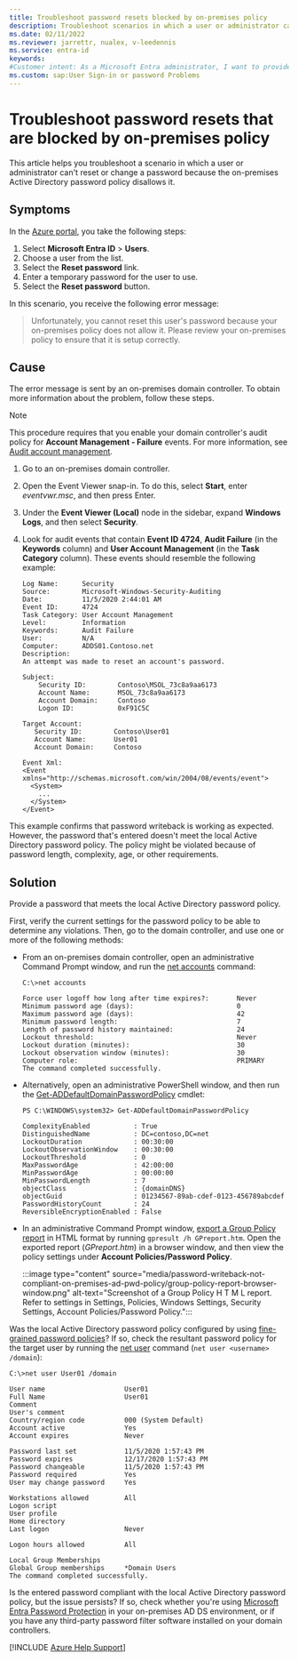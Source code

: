 ```yaml
---
title: Troubleshoot password resets blocked by on-premises policy
description: Troubleshoot scenarios in which a user or administrator can't reset or change a password because of the on-premises Active Directory password policy.
ms.date: 02/11/2022
ms.reviewer: jarrettr, nualex, v-leedennis
ms.service: entra-id
keywords:
#Customer intent: As a Microsoft Entra administrator, I want to provide temporary passwords that meet the local Active Directory password policy so that users can successfully reset or change their password.
ms.custom: sap:User Sign-in or password Problems
---
```

# Troubleshoot password resets that are blocked by on-premises policy

This article helps you troubleshoot a scenario in which a user or administrator can't reset or change a password because the on-premises Active Directory password policy disallows it.

## Symptoms

In the [Azure portal](https://portal.azure.com), you take the following steps:

1. Select **Microsoft Entra ID** > **Users**.
1. Choose a user from the list.
1. Select the **Reset password** link.
1. Enter a temporary password for the user to use.
1. Select the **Reset password** button.

In this scenario, you receive the following error message:

> Unfortunately, you cannot reset this user's password because your on-premises policy does not allow it. Please review your on-premises policy to ensure that it is setup correctly.

## Cause

The error message is sent by an on-premises domain controller. To obtain more information about the problem, follow these steps.

> [!NOTE]
> This procedure requires that you enable your domain controller's audit policy for **Account Management - Failure** events. For more information, see [Audit account management](/windows/security/threat-protection/auditing/basic-audit-account-management).

1. Go to an on-premises domain controller.

1. Open the Event Viewer snap-in. To do this, select **Start**, enter *eventvwr.msc*, and then press Enter.

1. Under the **Event Viewer (Local)** node in the sidebar, expand **Windows Logs**, and then select **Security**.

1. Look for audit events that contain **Event ID 4724**, **Audit Failure** (in the **Keywords** column) and **User Account Management** (in the **Task Category** column). These events should resemble the following example:

   ```output
   Log Name:      Security
   Source:        Microsoft-Windows-Security-Auditing
   Date:          11/5/2020 2:44:01 AM
   Event ID:      4724
   Task Category: User Account Management
   Level:         Information
   Keywords:      Audit Failure
   User:          N/A
   Computer:      ADDS01.Contoso.net
   Description:
   An attempt was made to reset an account's password.

   Subject:
       Security ID:        Contoso\MSOL_73c8a9aa6173
       Account Name:       MSOL_73c8a9aa6173
       Account Domain:     Contoso
       Logon ID:           0xF91C5C
 
   Target Account:
      Security ID:        Contoso\User01
      Account Name:       User01
      Account Domain:     Contoso

   Event Xml:
   <Event xmlns="http://schemas.microsoft.com/win/2004/08/events/event">
     <System>
       ...
     </System>
   </Event>
   ```

This example confirms that password writeback is working as expected. However, the password that's entered doesn't meet the local Active Directory password policy. The policy might be violated because of password length, complexity, age, or other requirements.

## Solution

Provide a password that meets the local Active Directory password policy.

First, verify the current settings for the password policy to be able to determine any violations. Then, go to the domain controller, and use one or more of the following methods:

- From an on-premises domain controller, open an administrative Command Prompt window, and run the [net accounts](../../../../windows-server/networking/net-commands-on-operating-systems.md) command:

  ```output
  C:\>net accounts
  
  Force user logoff how long after time expires?:       Never
  Minimum password age (days):                          0
  Maximum password age (days):                          42
  Minimum password length:                              7
  Length of password history maintained:                24
  Lockout threshold:                                    Never
  Lockout duration (minutes):                           30
  Lockout observation window (minutes):                 30
  Computer role:                                        PRIMARY
  The command completed successfully.
  ```

- Alternatively, open an administrative PowerShell window, and then run the [Get-ADDefaultDomainPasswordPolicy](/powershell/module/activedirectory/get-addefaultdomainpasswordpolicy) cmdlet:

  ```output
  PS C:\WINDOWS\system32> Get-ADDefaultDomainPasswordPolicy
  
  ComplexityEnabled           : True
  DistinguishedName           : DC=contoso,DC=net
  LockoutDuration             : 00:30:00
  LockoutObservationWindow    : 00:30:00
  LockoutThreshold            : 0
  MaxPasswordAge              : 42:00:00
  MinPasswordAge              : 00:00:00
  MinPasswordLength           : 7
  objectClass                 : {domainDNS}
  objectGuid                  : 01234567-89ab-cdef-0123-456789abcdef
  PasswordHistoryCount        : 24
  ReversibleEncryptionEnabled : False
  ```

- In an administrative Command Prompt window, [export a Group Policy report](/windows-server/administration/windows-commands/gpresult) in HTML format by running `gpresult /h GPreport.htm`. Open the exported report (*GPreport.htm*) in a browser window, and then view the policy settings under **Account Policies/Password Policy**.

  :::image type="content" source="media/password-writeback-not-compliant-on-premises-ad-pwd-policy/group-policy-report-browser-window.png" alt-text="Screenshot of a Group Policy H T M L report. Refer to settings in Settings, Policies, Windows Settings, Security Settings, Account Policies/Password Policy.":::

Was the local Active Directory password policy configured by using [fine-grained password policies](/windows-server/identity/ad-ds/get-started/adac/introduction-to-active-directory-administrative-center-enhancements--level-100-#fine_grained_pswd_policy_mgmt)? If so, check the resultant password policy for the target user by running the [net user](/previous-versions/windows/it-pro/windows-server-2012-r2-and-2012/cc771865(v=ws.11)) command (`net user <username> /domain`):

```output
C:\>net user User01 /domain

User name                    User01
Full Name                    User01
Comment
User's comment
Country/region code          000 (System Default)
Account active               Yes
Account expires              Never

Password last set            11/5/2020 1:57:43 PM
Password expires             12/17/2020 1:57:43 PM
Password changeable          11/5/2020 1:57:43 PM
Password required            Yes
User may change password     Yes

Workstations allowed         All
Logon script
User profile
Home directory
Last logon                   Never

Logon hours allowed          All

Local Group Memberships
Global Group memberships     *Domain Users
The command completed successfully.
```

Is the entered password compliant with the local Active Directory password policy, but the issue persists? If so, check whether you're using [Microsoft Entra Password Protection](/azure/active-directory/authentication/concept-password-ban-bad-on-premises) in your on-premises AD DS environment, or if you have any third-party password filter software installed on your domain controllers.

[!INCLUDE [Azure Help Support](../../../../includes/azure-help-support.md)]
